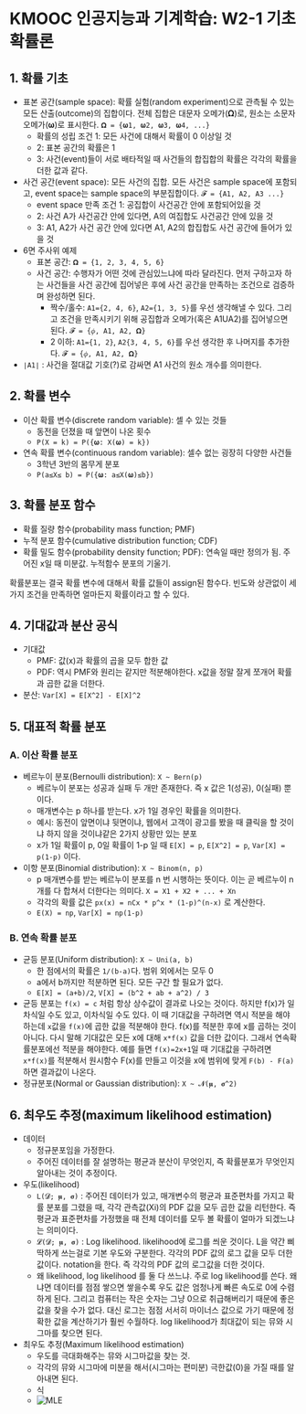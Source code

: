 # KMOOC 인공지능과 기계학습: W2-1 기초 확률론

## 1. 확률 기초

- 표본 공간(sample space): 확률 실험(random experiment)으로 관측될 수 있는 모든 산출(outcome)의 집합이다. 전체 집합은 대문자 오메가(𝛀)로, 원소는 소문자 오메가(𝛚)로 표시한다. `𝛀 = {𝛚1, 𝛚2, 𝛚3, 𝛚4, ...}`
    + 확률의 성립 조건 1: 모든 사건에 대해서 확률이 0 이상일 것
    + 2: 표본 공간의 확률은 1
    + 3: 사건(event)들이 서로 배타적일 때 사건들의 합집합의 확률은 각각의 확률을 더한 값과 같다.
- 사건 공간(event space): 모든 사건의 집합. 모든 사건은 sample space에 포함되고, event space는 sample space의 부분집합이다. `𝓕 = {A1, A2, A3 ...}`
    + event space 만족 조건 1: 공집합이 사건공간 안에 포함되어있을 것
    + 2: 사건 A가 사건공간 안에 있다면, A의 여집합도 사건공간 안에 있을 것
    + 3: A1, A2가 사건 공간 안에 있다면 A1, A2의 합집합도 사건 공간에 들어가 있을 것
- 6면 주사위 예제
    + 표본 공간: `𝛀 = {1, 2, 3, 4, 5, 6}`
    + 사건 공간: 수행자가 어떤 것에 관심있느냐에 따라 달라진다. 먼저 구하고자 하는 사건들을 사건 공간에 집어넣은 후에 사건 공간을 만족하는 조건으로 검증하며 완성하면 된다.
        * 짝수/홀수: `A1={2, 4, 6}`, `A2={1, 3, 5}`를 우선 생각해낼 수 있다. 그리고 조건을 만족시키기 위해 공집합과 오메가(혹은 A1UA2)를 집어넣으면 된다. `𝓕 = {𝜙, A1, A2, 𝛀}`
        * 2 이하: `A1={1, 2}`, `A2{3, 4, 5, 6}`를 우선 생각한 후 나머지를 추가한다. `𝓕 = {𝜙, A1, A2, 𝛀}`
- `∣A1∣` : 사건을 절대값 기호(?)로 감싸면 A1 사건의 원소 개수를 의미한다.

## 2. 확률 변수

- 이산 확률 변수(discrete random variable): 셀 수 있는 것들
    + 동전을 던졌을 때 앞면이 나온 횟수
    + `P(X = k) = P({𝛚: X(𝛚) = k})`
- 연속 확률 변수(continuous random variable): 셀수 없는 굉장히 다양한 사건들
    + 3학년 3반의 몸무게 분포
    + `P(a≤X≤ b) = P({𝛚: a≤X(𝛚)≤b})`

## 3. 확률 분포 함수

- 확률 질량 함수(probability mass function; PMF)
- 누적 분포 함수(cumulative distribution function; CDF)
- 확률 밀도 함수(probability density function; PDF): 연속일 때만 정의가 됨. 주어진 x일 때 미분값. 누적함수 분포의 기울기.

확률분포는 결국 확률 변수에 대해서 확률 값들이 assign된 함수다. 빈도와 상관없이 세가지 조건을 만족하면 얼마든지 확률이라고 할 수 있다.

## 4. 기대값과 분산 공식

- 기대값
    + PMF: 값(x)과 확률의 곱을 모두 합한 값
    + PDF: 역시 PMF와 원리는 같지만 적분해야한다. x값을 정말 잘게 쪼개어 확률과 곱한 값을 더한다.
- 분산: `Var[X] = E[X^2] - E[X]^2`

## 5. 대표적 확률 분포

### A. 이산 확률 분포

- 베르누이 분포(Bernoulli distribution): `X ~ Bern(p)`
    + 베르누이 분포는 성공과 실패 두 개만 존재한다. 즉 x 값은 1(성공), 0(실패) 뿐이다.
    + 매개변수는 p 하나를 받는다. x가 1일 경우인 확률을 의미한다.
    + 예시: 동전이 앞면이냐 뒷면이냐, 웹에서 고객이 광고를 봤을 때 클릭을 할 것이냐 하지 않을 것이냐같은 2가지 상황만 있는 분포
    + x가 1일 확률이 p, 0일 확률이 1-p 일 때 `E[X] = p`, `E[X^2] = p`, `Var[X] = p(1-p)` 이다.
- 이항 분포(Binomial distribution): `X ~ Binom(n, p)`
    + p 매개변수를 받는 베르누이 분포를 n 번 시행하는 뜻이다. 이는 곧 베르누이 n개를 다 합쳐서 더한다는 의미다. `X = X1 + X2 + ... + Xn`
    + 각각의 확률 값은 `px(x) = nCx * p^x * (1-p)^(n-x)` 로 계산한다.
    + `E(X) = np`, `Var[X] = np(1-p)`

### B. 연속 확률 분포

- 균등 분포(Uniform distribution): `X ~ Uni(a, b)`
    + 한 점에서의 확률은 `1/(b-a)`다. 범위 외에서는 모두 0
    + a에서 b까지만 적분하면 된다. 모든 구간 할 필요가 없다.
    + `E[X] = (a+b)/2`, `V[X] = (b^2 + ab + a^2) / 3`
- 균등 분포는 `f(x) = c` 처럼 항상 상수값이 결과로 나오는 것이다. 하지만 f(x)가 일차식일 수도 있고, 이차식일 수도 있다. 이 때 기대값을 구하려면 역시 적분을 해야 하는데 `x`값을 `f(x)`에 곱한 값을 적분해야 한다. f(x)를 적분한 후에 x를 곱하는 것이 아니다. 다시 말해 기대값은 모든 x에 대해 `x*f(x)` 값을 더한 값이다. 그래서 연속확률분포에선 적분을 해야한다. 예를 들면 `f(x)=2x+1`일 때 기대값을 구하려면 `x*f(x)`를 적분해서 원시함수 F(x)를 만들고 이것을 x에 범위에 맞게 `F(b) - F(a)` 하면 결과값이 나온다.
- 정규분포(Normal or Gaussian distribution): `X ~ 𝓝(𝛍, 𝛔^2)`

## 6. 최우도 추정(maximum likelihood estimation)

- 데이터
    + 정규분포임을 가정한다.
    + 주어진 데이터를 잘 설명하는 평균과 분산이 무엇인지, 즉 확률분포가 무엇인지 알아내는 것이 추정이다.
- 우도(likelihood)
    + `L(𝓓; 𝛍, 𝛔)` : 주어진 데이터가 있고, 매개변수의 평균과 표준편차를 가지고 확률 분포를 그렸을 때, 각각 관측값(Xi)의 PDF 값을 모두 곱한 값을 리턴한다. 즉 평균과 표준편차를 가정했을 때 전체 데이터를 모두 볼 확률이 얼마가 되겠느냐는 의미이다.
    + `𝓛(𝓓; 𝛍, 𝛔)` : Log likelihood. likelihood에 로그를 씌운 것이다. L을 약간 삐딱하게 쓰는걸로 기본 우도와 구분한다. 각각의 PDF 값의 로그 값을 모두 더한 값이다. notation을 한다. 즉 각각의 PDF 값의 로그값을 더한 것이다.
    + 왜 likelihood, log likelihood 를 둘 다 쓰느냐. 주로 log likelihood를 쓴다. 왜냐면 데이터를 점점 쌓으면 쌓을수록 우도 값은 엄청나게 빠른 속도로 0에 수렴하게 된다. 그리고 컴퓨터는 작은 숫자는 그냥 0으로 취급해버리기 때문에 좋은 값을 찾을 수가 없다. 대신 로그는 점점 서서히 마이너스 값으로 가기 때문에 정확한 값을 계산하기가 훨씬 수월하다. log likelihood가 최대값이 되는 뮤와 시그마를 찾으면 된다.
- 최우도 추정(Maximum likelihood estimation)
    + 우도를 극대화해주는 뮤와 시그마값을 찾는 것.
    + 각각의 뮤와 시그마에 미분을 해서(시그마는 편미분) 극한값(0)을 가질 때를 알아내면 된다. 
    + 식
    + ![MLE](http://qbinson.com/wp-content/uploads/2016/02/maximum_likelihood_estimation.png)
